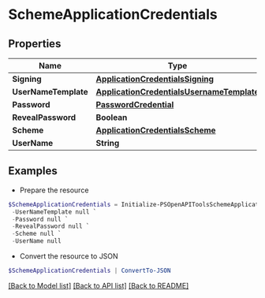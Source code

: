 # SchemeApplicationCredentials
## Properties

Name | Type | Description | Notes
------------ | ------------- | ------------- | -------------
**Signing** | [**ApplicationCredentialsSigning**](ApplicationCredentialsSigning.md) |  | [optional] 
**UserNameTemplate** | [**ApplicationCredentialsUsernameTemplate**](ApplicationCredentialsUsernameTemplate.md) |  | [optional] 
**Password** | [**PasswordCredential**](PasswordCredential.md) |  | [optional] 
**RevealPassword** | **Boolean** |  | [optional] 
**Scheme** | [**ApplicationCredentialsScheme**](ApplicationCredentialsScheme.md) |  | [optional] 
**UserName** | **String** |  | [optional] 

## Examples

- Prepare the resource
```powershell
$SchemeApplicationCredentials = Initialize-PSOpenAPIToolsSchemeApplicationCredentials  -Signing null `
 -UserNameTemplate null `
 -Password null `
 -RevealPassword null `
 -Scheme null `
 -UserName null
```

- Convert the resource to JSON
```powershell
$SchemeApplicationCredentials | ConvertTo-JSON
```

[[Back to Model list]](../README.md#documentation-for-models) [[Back to API list]](../README.md#documentation-for-api-endpoints) [[Back to README]](../README.md)


